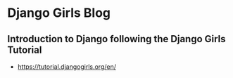 # Django Girls Blog

## Introduction to Django following the Django Girls Tutorial
  - https://tutorial.djangogirls.org/en/
